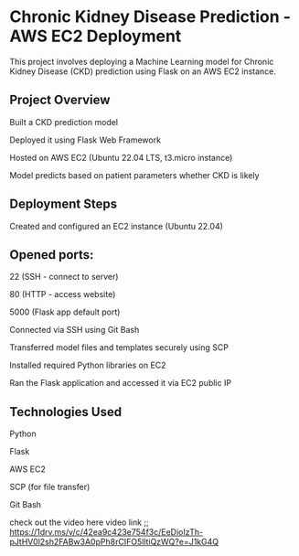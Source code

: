 # Chronic Kidney Disease Prediction - AWS EC2 Deployment
This project involves deploying a Machine Learning model for Chronic Kidney Disease (CKD) prediction using Flask on an AWS EC2 instance.

## Project Overview
Built a CKD prediction model

Deployed it using Flask Web Framework

Hosted on AWS EC2 (Ubuntu 22.04 LTS, t3.micro instance)

Model predicts based on patient parameters whether CKD is likely

## Deployment Steps
Created and configured an EC2 instance (Ubuntu 22.04)

## Opened ports:

22 (SSH - connect to server)

80 (HTTP - access website)

5000 (Flask app default port)

Connected via SSH using Git Bash

Transferred model files and templates securely using SCP

Installed required Python libraries on EC2

Ran the Flask application and accessed it via EC2 public IP

## Technologies Used
Python

Flask

AWS EC2

SCP (for file transfer)

Git Bash

check out the video here video link ;; https://1drv.ms/v/c/42ea9c423e754f3c/EeDioIzTh-pJtHV0l2sh2FABw3A0pPh8rCIFO5lltiQzWQ?e=J1kG4Q
